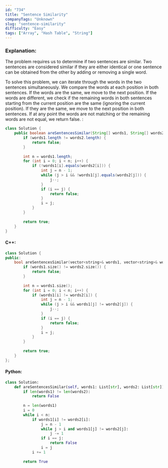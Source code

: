 ```yaml
---
id: "734"
title: "Sentence Similarity"
companyTags: "Unknown"
slug: "sentence-similarity"
difficulty: "Easy"
tags: ["Array", "Hash Table", "String"]
---
```


### Explanation:
The problem requires us to determine if two sentences are similar. Two sentences are considered similar if they are either identical or one sentence can be obtained from the other by adding or removing a single word.

To solve this problem, we can iterate through the words in the two sentences simultaneously. We compare the words at each position in both sentences. If the words are the same, we move to the next position. If the words are different, we check if the remaining words in both sentences starting from the current position are the same (ignoring the current position). If they are the same, we move to the next position in both sentences. If at any point the words are not matching or the remaining words are not equal, we return false.
:
```java
class Solution {
    public boolean areSentencesSimilar(String[] words1, String[] words2) {
        if (words1.length != words2.length) {
            return false;
        }
        
        int n = words1.length;
        for (int i = 0; i < n; i++) {
            if (!words1[i].equals(words2[i])) {
                int j = n - 1;
                while (j > i && !words1[j].equals(words2[j])) {
                    j--;
                }
                if (i == j) {
                    return false;
                }
                i = j;
            }
        }
        
        return true;
    }
}
```

#### C++:
```cpp
class Solution {
public:
    bool areSentencesSimilar(vector<string>& words1, vector<string>& words2) {
        if (words1.size() != words2.size()) {
            return false;
        }
        
        int n = words1.size();
        for (int i = 0; i < n; i++) {
            if (words1[i] != words2[i]) {
                int j = n - 1;
                while (j > i && words1[j] != words2[j]) {
                    j--;
                }
                if (i == j) {
                    return false;
                }
                i = j;
            }
        }
        
        return true;
    }
};
```

#### Python:
```python
class Solution:
    def areSentencesSimilar(self, words1: List[str], words2: List[str]) -> bool:
        if len(words1) != len(words2):
            return False
        
        n = len(words1)
        i = 0
        while i < n:
            if words1[i] != words2[i]:
                j = n - 1
                while j > i and words1[j] != words2[j]:
                    j -= 1
                if i == j:
                    return False
                i = j
            i += 1
        
        return True
```